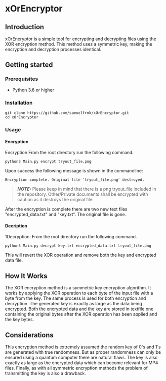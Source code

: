 # xOrEncryptor

## Introduction

xOrEncryptor is a simple tool for encrypting and decrypting files using the XOR encryption method. 
This method uses a symmetric key, making the encryption and decryption processes identical.
## Getting started 


### Prerequisites
- Python 3.6 or higher

### Installation
```console
git clone https://github.com/samuelfrnk/xOrEncryptor.git
cd xOrEncryptor
```

### Usage 
#### Encryption

Encryption From the root directory run the following command. 
```console
python3 Main.py encrypt tryout_file.png
```
Upon success the following message is shown in the commandline:
```console
Encryption complete. Original file 'tryout_file.png' destroyed.
```
> **_NOTE:_**  Please keep in mind that there is a png tryout_file included in the repository. Other/Private documents shall be encrypted with caution as it destroys the original file. 

After the encryption is complete there are two new text files "encrypted_data.txt" and "key.txt". The original file is gone. 
#### Decription

1Decryption: From the root directory run the following command.

```console
python3 Main.py decrypt key.txt encrypted_data.txt tryout_file.png
```
This will revert the XOR operation and remove both the key and encrypted data file.  

## How It Works
The XOR encryption method is a symmetric key encryption algorithm. It works by applying the XOR operation to each byte of the input file with a byte from the key. The same process is used for both encryption and decryption.
The generated key is exactly as large as the data being encrypted. Both the encrypted data and the key are stored in textfile one containing the original bytes after the  XOR operation has been applied and the key bytes.

## Considerations
This encryption method is extremely assumed the random key of 0's and 1's are generated with true randomness. 
But as proper randomness can only be ensured using a quantum computer there are natural flaws. The key is also exactly as 
large as the encrypted data which can become relevant for MP4 files. 
Finally, as with all symmetric encryption methods the problem of transmitting the key is also a drawback. 
